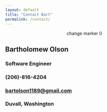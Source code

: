 ```yaml
---
layout: default
title: "Contact Bart"
permalink: /contact/
---
```


<p style="text-align:center;"> change marker 0  </p>


## Bartholomew Olson  
### Software Engineer  
### (206)-816-4204  
### bartolson1189@gmail.com  
### Duvall, Washington  
